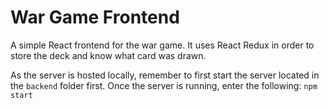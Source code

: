 # War Game Frontend
A simple React frontend for the war game. It uses React Redux in order to store the deck and know what card was drawn.

As the server is hosted locally, remember to first start the server located in the `backend` folder first. Once the server is running, enter the following:
```npm start```